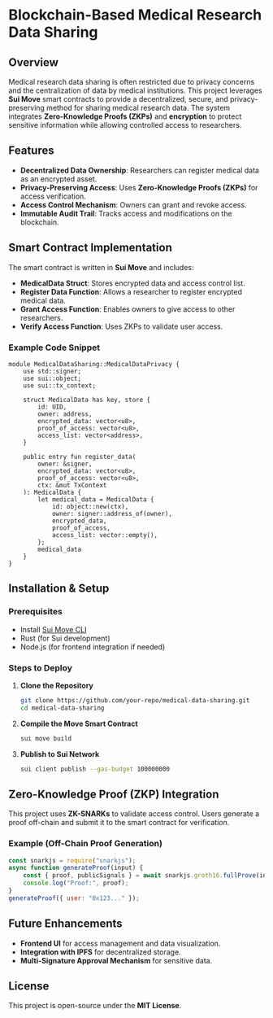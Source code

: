 # Blockchain-Based Medical Research Data Sharing

## Overview
Medical research data sharing is often restricted due to privacy concerns and the centralization of data by medical institutions. This project leverages **Sui Move** smart contracts to provide a decentralized, secure, and privacy-preserving method for sharing medical research data. The system integrates **Zero-Knowledge Proofs (ZKPs)** and **encryption** to protect sensitive information while allowing controlled access to researchers.

## Features
- **Decentralized Data Ownership**: Researchers can register medical data as an encrypted asset.
- **Privacy-Preserving Access**: Uses **Zero-Knowledge Proofs (ZKPs)** for access verification.
- **Access Control Mechanism**: Owners can grant and revoke access.
- **Immutable Audit Trail**: Tracks access and modifications on the blockchain.

## Smart Contract Implementation
The smart contract is written in **Sui Move** and includes:
- **MedicalData Struct**: Stores encrypted data and access control list.
- **Register Data Function**: Allows a researcher to register encrypted medical data.
- **Grant Access Function**: Enables owners to give access to other researchers.
- **Verify Access Function**: Uses ZKPs to validate user access.

### Example Code Snippet
```move
module MedicalDataSharing::MedicalDataPrivacy {
    use std::signer;
    use sui::object;
    use sui::tx_context;

    struct MedicalData has key, store {
        id: UID,
        owner: address,
        encrypted_data: vector<u8>,
        proof_of_access: vector<u8>,
        access_list: vector<address>,
    }
    
    public entry fun register_data(
        owner: &signer,
        encrypted_data: vector<u8>,
        proof_of_access: vector<u8>,
        ctx: &mut TxContext
    ): MedicalData {
        let medical_data = MedicalData {
            id: object::new(ctx),
            owner: signer::address_of(owner),
            encrypted_data,
            proof_of_access,
            access_list: vector::empty(),
        };
        medical_data
    }
}
```

## Installation & Setup
### Prerequisites
- Install [Sui Move CLI](https://docs.sui.io/build/install)
- Rust (for Sui development)
- Node.js (for frontend integration if needed)

### Steps to Deploy
1. **Clone the Repository**
   ```sh
   git clone https://github.com/your-repo/medical-data-sharing.git
   cd medical-data-sharing
   ```
2. **Compile the Move Smart Contract**
   ```sh
   sui move build
   ```
3. **Publish to Sui Network**
   ```sh
   sui client publish --gas-budget 100000000
   ```

## Zero-Knowledge Proof (ZKP) Integration
This project uses **ZK-SNARKs** to validate access control. Users generate a proof off-chain and submit it to the smart contract for verification.

### Example (Off-Chain Proof Generation)
```js
const snarkjs = require("snarkjs");
async function generateProof(input) {
    const { proof, publicSignals } = await snarkjs.groth16.fullProve(input, "circuit.wasm", "zkeyfile.zkey");
    console.log("Proof:", proof);
}
generateProof({ user: "0x123..." });
```

## Future Enhancements
- **Frontend UI** for access management and data visualization.
- **Integration with IPFS** for decentralized storage.
- **Multi-Signature Approval Mechanism** for sensitive data.

## License
This project is open-source under the **MIT License**.

